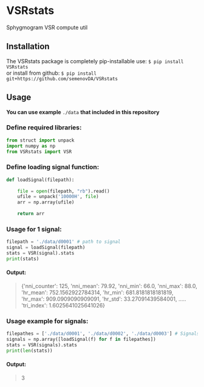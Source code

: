 # VSRstats ##
Sphygmogram VSR compute util

## Installation ##
The VSRstats package is completely pip-installable use: `$ pip install VSRstats`  
or install from github: `$ pip install git+https://github.com/semenovDA/VSRstats`  

## Usage ##
**You can use example** `./data` **that included in this repository**

### Define required libraries: ###
```python
from struct import unpack
import numpy as np
from VSRstats import VSR
```

### Define loading signal function: ###
```python
def loadSignal(filepath):
    
    file = open(filepath, "rb").read()
    ufile = unpack('10000H', file)
    arr = np.array(ufile)
    
    return arr
```

### Usage for 1 signal: ###
```python
filepath = './data/d0001' # path to signal
signal = loadSignal(filepath)
stats = VSR(signal).stats
print(stats)
```
#### Output: ####
> {'nni_counter': 125, 'nni_mean': 79.92, 'nni_min': 66.0, 'nni_max': 88.0, 'hr_mean': 752.1562922784314, 
'hr_min': 681.8181818181819, 'hr_max': 909.0909090909091, 
'hr_std': 33.27091439584001, ..... 'tri_index': 1.6025641025641026}

### Usage example for signals: ###
```python
filepathes = ['./data/d0001', './data/d0002', './data/d0003'] # Signals
signals = np.array([loadSignal(f) for f in filepathes])
stats = VSR(signals).stats
print(len(stats))
```
#### Output: ####
> 3

